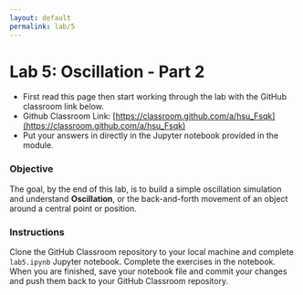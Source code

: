 ```yaml
---
layout: default
permalink: lab/5
---
```


# Lab 5: Oscillation - Part 2 

* First read this page then start working through the lab with the GitHub classroom link below.
* Github Classroom Link: [https://classroom.github.com/a/hsu_Fsqk](https://classroom.github.com/a/hsu_Fsqk)
* Put your answers in directly in the Jupyter notebook provided in the module.

### Objective

The goal, by the end of this lab, is to build a simple oscillation simulation and understand **Oscillation**, or the back-and-forth movement of an object around a central point or position. 

### Instructions

Clone the GitHub Classroom repository to your local machine and complete `lab5.ipynb` Jupyter notebook. Complete the exercises in the notebook. When you are finished, save your notebook file and commit your changes and push them back to your GitHub Classroom repository. 



